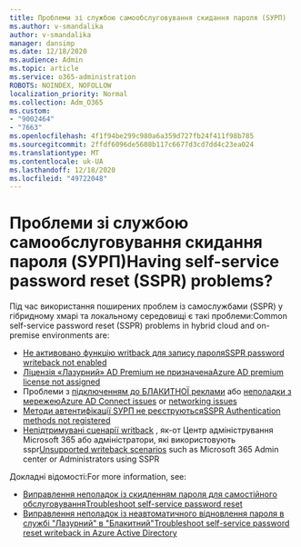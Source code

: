 ```yaml
---
title: Проблеми зі службою самообслуговування скидання пароля (SУРП)
ms.author: v-smandalika
author: v-smandalika
manager: dansimp
ms.date: 12/18/2020
ms.audience: Admin
ms.topic: article
ms.service: o365-administration
ROBOTS: NOINDEX, NOFOLLOW
localization_priority: Normal
ms.collection: Adm_O365
ms.custom:
- "9002464"
- "7663"
ms.openlocfilehash: 4f1f94be299c980a6a359d727fb24f411f98b785
ms.sourcegitcommit: 2ffdf6096de5608b117c6677d3cd7dd4c23ea024
ms.translationtype: MT
ms.contentlocale: uk-UA
ms.lasthandoff: 12/18/2020
ms.locfileid: "49722048"
---
```

# <a name="having-self-service-password-reset-sspr-problems"></a><span data-ttu-id="63566-102">Проблеми зі службою самообслуговування скидання пароля (SУРП)</span><span class="sxs-lookup"><span data-stu-id="63566-102">Having self-service password reset (SSPR) problems?</span></span>

<span data-ttu-id="63566-103">Під час використання поширених проблем із самослужбами (SSPR) у гібридному хмарі та локальному середовищі є такі проблеми:</span><span class="sxs-lookup"><span data-stu-id="63566-103">Common self-service password reset (SSPR) problems in hybrid cloud and on-premise environments are:</span></span>

- [<span data-ttu-id="63566-104">Не активовано функцію writback для запису пароля</span><span class="sxs-lookup"><span data-stu-id="63566-104">SSPR password writeback not enabled</span></span>](https://docs.microsoft.com/azure/active-directory/authentication/tutorial-enable-sspr-writeback)
- [<span data-ttu-id="63566-105">Ліцензія «Лазурний» AD Premium не призначена</span><span class="sxs-lookup"><span data-stu-id="63566-105">Azure AD premium license not assigned</span></span>](https://docs.microsoft.com/azure/active-directory/authentication/concept-sspr-licensing)
- <span data-ttu-id="63566-106">Проблеми з [підключенням до БЛАКИТНОЇ реклами](https://docs.microsoft.com/azure/active-directory/hybrid/tshoot-connect-sync-errors) або [неполадки з мережею](https://docs.microsoft.com/azure/active-directory/hybrid/tshoot-connect-connectivity)</span><span class="sxs-lookup"><span data-stu-id="63566-106">[Azure AD Connect issues](https://docs.microsoft.com/azure/active-directory/hybrid/tshoot-connect-sync-errors) or [networking issues](https://docs.microsoft.com/azure/active-directory/hybrid/tshoot-connect-connectivity)</span></span>
- [<span data-ttu-id="63566-107">Методи автентифікації SУРП не реєструються</span><span class="sxs-lookup"><span data-stu-id="63566-107">SSPR Authentication methods not registered</span></span>](https://mysignins.microsoft.com/security-info)
- <span data-ttu-id="63566-108">[Непідтримувані сценарії writback](https://docs.microsoft.com/azure/active-directory/authentication/concept-sspr-writeback#unsupported-writeback-operations) , як-от Центр адміністрування Microsoft 365 або адміністратори, які використовують sspr</span><span class="sxs-lookup"><span data-stu-id="63566-108">[Unsupported writeback scenarios](https://docs.microsoft.com/azure/active-directory/authentication/concept-sspr-writeback#unsupported-writeback-operations) such as Microsoft 365 Admin center or Administrators using SSPR</span></span>


<span data-ttu-id="63566-109">Докладні відомості:</span><span class="sxs-lookup"><span data-stu-id="63566-109">For more information, see:</span></span>

- [<span data-ttu-id="63566-110">Виправлення неполадок із скидленням пароля для самостійного обслуговування</span><span class="sxs-lookup"><span data-stu-id="63566-110">Troubleshoot self-service password reset</span></span>](https://docs.microsoft.com/azure/active-directory/authentication/troubleshoot-sspr)
- [<span data-ttu-id="63566-111">Виправлення неполадок із неавтоматичного відновлення пароля в службі "Лазурний" в "Блакитний"</span><span class="sxs-lookup"><span data-stu-id="63566-111">Troubleshoot self-service password reset writeback in Azure Active Directory</span></span>](https://docs.microsoft.com/azure/active-directory/authentication/troubleshoot-sspr-writeback)
